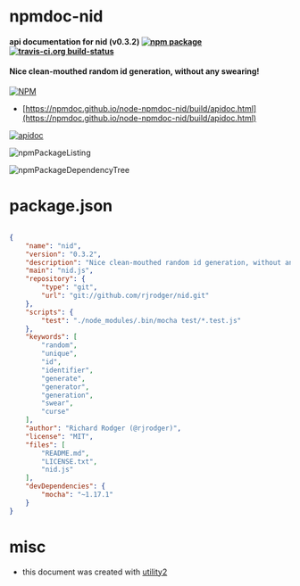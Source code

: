 # npmdoc-nid

#### api documentation for  nid (v0.3.2)  [![npm package](https://img.shields.io/npm/v/npmdoc-nid.svg?style=flat-square)](https://www.npmjs.org/package/npmdoc-nid) [![travis-ci.org build-status](https://api.travis-ci.org/npmdoc/node-npmdoc-nid.svg)](https://travis-ci.org/npmdoc/node-npmdoc-nid)

#### Nice clean-mouthed random id generation, without any swearing!

[![NPM](https://nodei.co/npm/nid.png?downloads=true&downloadRank=true&stars=true)](https://www.npmjs.com/package/nid)

- [https://npmdoc.github.io/node-npmdoc-nid/build/apidoc.html](https://npmdoc.github.io/node-npmdoc-nid/build/apidoc.html)

[![apidoc](https://npmdoc.github.io/node-npmdoc-nid/build/screenCapture.buildCi.browser.%252Ftmp%252Fbuild%252Fapidoc.html.png)](https://npmdoc.github.io/node-npmdoc-nid/build/apidoc.html)

![npmPackageListing](https://npmdoc.github.io/node-npmdoc-nid/build/screenCapture.npmPackageListing.svg)

![npmPackageDependencyTree](https://npmdoc.github.io/node-npmdoc-nid/build/screenCapture.npmPackageDependencyTree.svg)



# package.json

```json

{
    "name": "nid",
    "version": "0.3.2",
    "description": "Nice clean-mouthed random id generation, without any swearing!",
    "main": "nid.js",
    "repository": {
        "type": "git",
        "url": "git://github.com/rjrodger/nid.git"
    },
    "scripts": {
        "test": "./node_modules/.bin/mocha test/*.test.js"
    },
    "keywords": [
        "random",
        "unique",
        "id",
        "identifier",
        "generate",
        "generator",
        "generation",
        "swear",
        "curse"
    ],
    "author": "Richard Rodger (@rjrodger)",
    "license": "MIT",
    "files": [
        "README.md",
        "LICENSE.txt",
        "nid.js"
    ],
    "devDependencies": {
        "mocha": "~1.17.1"
    }
}
```



# misc
- this document was created with [utility2](https://github.com/kaizhu256/node-utility2)
